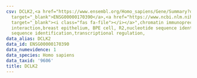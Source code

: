 ```yaml
---
csv: DCLK2,<a href="https://www.ensembl.org/Homo_sapiens/Gene/Summary?db=core;g=ENSG00000170390"
  target="_blank">ENSG00000170390</a>,<a href="https://www.ncbi.nlm.nih.gov/pubmed/22863008"
  target="_blank"><i class="fas fa-file"></i></a>",chromatin immunoprecipitation assay,direct
  interaction,breast epithelium, BPE cell, R2,nucleotide sequence identification,nucleotide
  sequence identification,transcriptional regulation,
data_alias: DCLK2
data_id: ENSG00000170390
data_numevidence: 1
data_species: Homo sapiens
data_taxid: '9606'
title: DCLK2
---
```

